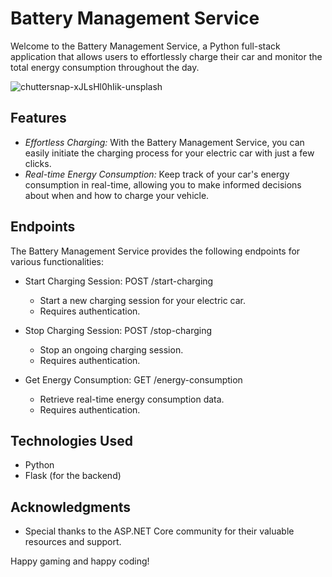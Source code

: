 # Battery Management Service

Welcome to the Battery Management Service, a Python full-stack application that allows users to effortlessly charge their car and monitor the total energy consumption throughout the day.

![chuttersnap-xJLsHl0hIik-unsplash](https://github.com/rodercode/Battery-Management-Services-/assets/54941923/9bdcd0a7-62ea-4d83-a44b-1ba5dcd35de4)


## Features
- *Effortless Charging:* With the Battery Management Service, you can easily initiate the charging process for your electric car with just a few clicks.
- *Real-time Energy Consumption:* Keep track of your car's energy consumption in real-time, allowing you to make informed decisions about when and how to charge your vehicle.

## Endpoints
The Battery Management Service provides the following endpoints for various functionalities:

- Start Charging Session: POST /start-charging
  - Start a new charging session for your electric car.
  - Requires authentication.

- Stop Charging Session: POST /stop-charging
    - Stop an ongoing charging session.
    - Requires authentication.

- Get Energy Consumption: GET /energy-consumption
  - Retrieve real-time energy consumption data.
  - Requires authentication.


## Technologies Used
- Python
- Flask (for the backend)

## Acknowledgments
- Special thanks to the ASP.NET Core community for their valuable resources and support.

Happy gaming and happy coding!
